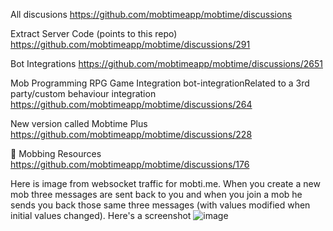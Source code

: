 All discusions
https://github.com/mobtimeapp/mobtime/discussions

Extract Server Code (points to this repo)
https://github.com/mobtimeapp/mobtime/discussions/291

Bot Integrations
https://github.com/mobtimeapp/mobtime/discussions/2651

Mob Programming RPG Game Integration
bot-integrationRelated to a 3rd party/custom behaviour integration
https://github.com/mobtimeapp/mobtime/discussions/264

New version called Mobtime Plus
https://github.com/mobtimeapp/mobtime/discussions/228

💬
Mobbing Resources
https://github.com/mobtimeapp/mobtime/discussions/176

Here is image from websocket traffic for mobti.me.  When you create a new mob three messages are sent back to you and when you join a mob he sends you back those same three messages (with values modified when initial values changed).  Here's a screenshot
![image](https://user-images.githubusercontent.com/32078396/229366854-280ffc8f-aaad-46dd-960c-ccde26e29b87.png)

